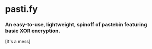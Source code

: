 # pasti.fy
### An easy-to-use, lightweight, spinoff of pastebin featuring basic XOR encryption.

[It's a mess]
